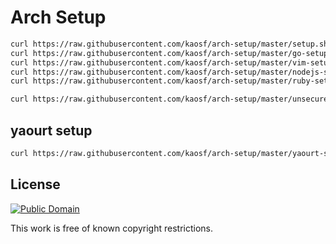 # Arch Setup

```sh
curl https://raw.githubusercontent.com/kaosf/arch-setup/master/setup.sh | bash
curl https://raw.githubusercontent.com/kaosf/arch-setup/master/go-setup.sh | bash
curl https://raw.githubusercontent.com/kaosf/arch-setup/master/vim-setup.sh | bash
curl https://raw.githubusercontent.com/kaosf/arch-setup/master/nodejs-setup.sh | bash
curl https://raw.githubusercontent.com/kaosf/arch-setup/master/ruby-setup.sh | bash
```

```sh
curl https://raw.githubusercontent.com/kaosf/arch-setup/master/unsecure-root-setup.sh | bash -s $USERNAME
```

## yaourt setup

```sh
curl https://raw.githubusercontent.com/kaosf/arch-setup/master/yaourt-setup.sh | bash
```

## License

[![Public Domain](http://i.creativecommons.org/p/mark/1.0/88x31.png)](http://creativecommons.org/publicdomain/mark/1.0/ "license")

This work is free of known copyright restrictions.
